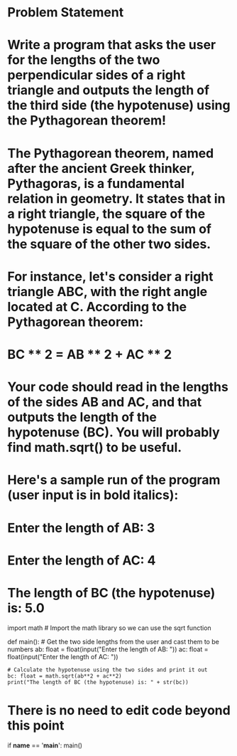 # Problem Statement
# Write a program that asks the user for the lengths of the two perpendicular sides of a right triangle and outputs the length of the third side (the hypotenuse) using the Pythagorean theorem!

# The Pythagorean theorem, named after the ancient Greek thinker, Pythagoras, is a fundamental relation in geometry. It states that in a right triangle, the square of the hypotenuse is equal to the sum of the square of the other two sides.

# For instance, let's consider a right triangle ABC, with the right angle located at C. According to the Pythagorean theorem:

# BC ** 2 = AB ** 2 + AC ** 2

# Your code should read in the lengths of the sides AB and AC, and that outputs the length of the hypotenuse (BC). You will probably find math.sqrt() to be useful.

# Here's a sample run of the program (user input is in bold italics):

# Enter the length of AB: 3

# Enter the length of AC: 4

# The length of BC (the hypotenuse) is: 5.0

import math  # Import the math library so we can use the sqrt function

def main():
    # Get the two side lengths from the user and cast them to be numbers
    ab: float = float(input("Enter the length of AB: "))
    ac: float = float(input("Enter the length of AC: "))

    # Calculate the hypotenuse using the two sides and print it out
    bc: float = math.sqrt(ab**2 + ac**2)
    print("The length of BC (the hypotenuse) is: " + str(bc))


# There is no need to edit code beyond this point

if __name__ == '__main__':
    main()